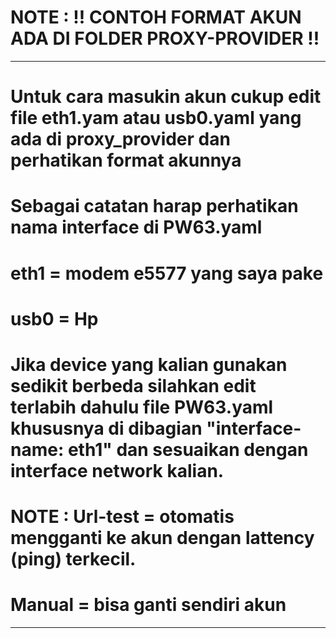 # NOTE : !! CONTOH FORMAT AKUN ADA DI FOLDER PROXY-PROVIDER !!

****************************************************************************************************************************************************
# Untuk cara masukin akun cukup edit file eth1.yam atau usb0.yaml yang ada di proxy_provider dan perhatikan format akunnya

# Sebagai catatan harap perhatikan nama interface di PW63.yaml

# eth1 = modem e5577 yang saya pake
# usb0 = Hp

# Jika device yang kalian gunakan sedikit berbeda silahkan edit terlabih dahulu file PW63.yaml khususnya di dibagian "interface-name: eth1" dan sesuaikan dengan interface network kalian.

  # NOTE :  Url-test = otomatis mengganti ke akun dengan lattency (ping) terkecil.
  #         Manual = bisa ganti sendiri akun
***********************************************************************************************************


